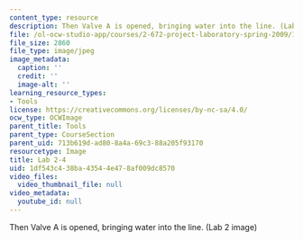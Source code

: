 ```yaml
---
content_type: resource
description: Then Valve A is opened, bringing water into the line. (Lab 2 image)
file: /ol-ocw-studio-app/courses/2-672-project-laboratory-spring-2009/1df543c438ba43544e478af009dc8570_lab24.jpg
file_size: 2860
file_type: image/jpeg
image_metadata:
  caption: ''
  credit: ''
  image-alt: ''
learning_resource_types:
- Tools
license: https://creativecommons.org/licenses/by-nc-sa/4.0/
ocw_type: OCWImage
parent_title: Tools
parent_type: CourseSection
parent_uid: 713b619d-ad80-8a4a-69c3-88a205f93170
resourcetype: Image
title: Lab 2-4
uid: 1df543c4-38ba-4354-4e47-8af009dc8570
video_files:
  video_thumbnail_file: null
video_metadata:
  youtube_id: null
---
```

Then Valve A is opened, bringing water into the line. (Lab 2 image)